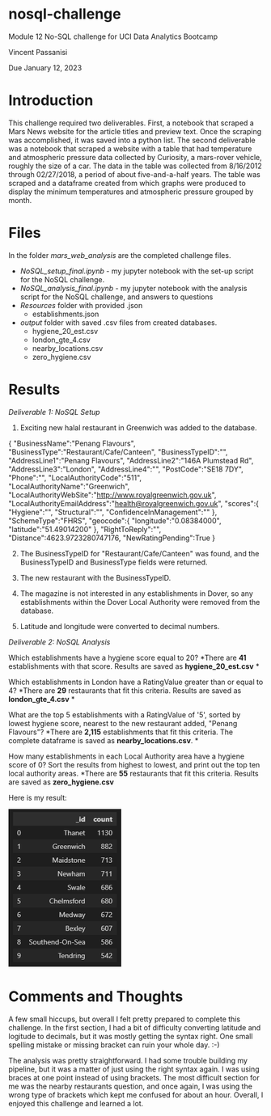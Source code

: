 # nosql-challenge
Module 12 No-SQL challenge for UCI Data Analytics Bootcamp

Vincent Passanisi

Due January 12, 2023

# **Introduction**

This challenge required two deliverables. First, a notebook that scraped a Mars News website for the article titles and preview text. Once the scraping was accomplished, it was saved into a python list. The second deliverable was a notebook that scraped a website with a table that had temperature and atmospheric pressure data collected by Curiosity, a mars-rover vehicle, roughly the size of a car. The data in the table was collected from 8/16/2012 through 02/27/2018, a period of about five-and-a-half years. The table was scraped and a dataframe created from which graphs were produced to display the minimum temperatures and atmospheric pressure grouped by month.

# **Files**

In the folder *mars_web_analysis* are the completed challenge files.

* *NoSQL_setup_final.ipynb* - my jupyter notebook with the set-up script for the NoSQL challenge.
* *NoSQL_analysis_final.ipynb* - my jupyter notebook with the analysis script for the NoSQL challenge, and answers to questions
* *Resources* folder with provided .json
    * establishments.json
* *output* folder with saved .csv files from created databases.
    * hygiene_20_est.csv
    * london_gte_4.csv
    * nearby_locations.csv
    * zero_hygiene.csv

# **Results**

*Deliverable 1: NoSQL Setup*

1. Exciting new halal restaurant in Greenwich was added to the database.

{
    "BusinessName":"Penang Flavours",
    "BusinessType":"Restaurant/Cafe/Canteen",
    "BusinessTypeID":"",
    "AddressLine1":"Penang Flavours",
    "AddressLine2":"146A Plumstead Rd",
    "AddressLine3":"London",
    "AddressLine4":"",
    "PostCode":"SE18 7DY",
    "Phone":"",
    "LocalAuthorityCode":"511",
    "LocalAuthorityName":"Greenwich",
    "LocalAuthorityWebSite":"http://www.royalgreenwich.gov.uk",
    "LocalAuthorityEmailAddress":"health@royalgreenwich.gov.uk",
    "scores":{
        "Hygiene":"",
        "Structural":"",
        "ConfidenceInManagement":""
    },
    "SchemeType":"FHRS",
    "geocode":{
        "longitude":"0.08384000",
        "latitude":"51.49014200"
    },
    "RightToReply":"",
    "Distance":4623.9723280747176,
    "NewRatingPending":True
}

2. The BusinessTypeID for "Restaurant/Cafe/Canteen" was found, and the BusinessTypeID and BusinessType fields were returned.

3. The new restaurant with the BusinessTypeID.

4. The magazine is not interested in any establishments in Dover, so any establishments within the Dover Local Authority were removed from the database.

5.  Latitude and longitude were converted to decimal numbers.


*Deliverable 2: NoSQL Analysis*

Which establishments have a hygiene score equal to 20? *There are **41** establishments with that score. Results are saved as **hygiene_20_est.csv** *

Which establishments in London have a RatingValue greater than or equal to 4? *There are **29** restaurants that fit this criteria. Results are saved as **london_gte_4.csv** *

What are the top 5 establishments with a RatingValue of '5', sorted by lowest hygiene score, nearest to the new restaurant added, "Penang Flavours"? *There are **2,115** establishments that fit this criteria. The complete dataframe is saved as **nearby_locations.csv**. * 

How many establishments in each Local Authority area have a hygiene score of 0? Sort the results from highest to lowest, and print out the top ten local authority areas. *There are **55** restaurants that fit this criteria. Results are saved as **zero_hygiene.csv**

Here is my result:

![Zero hygiene dataframe](output/zero_hygiene_score.png)


# **Comments and Thoughts**

A few small hiccups, but overall I felt pretty prepared to complete this challenge. In the first section, I had a bit of difficulty converting latitude and logitude to decimals, but it was mostly getting the syntax right. One small spelling mistake or missing bracket can ruin your whole day. :-)

The analysis was pretty straightforward. I had some trouble building my pipeline, but it was a matter of just using the right syntax again. I was using braces at one point instead of using brackets. The most difficult section for me was the nearby restaurants question, and once again, I was using the wrong type of brackets which kept me confused for about an hour. Overall, I enjoyed this challenge and learned a lot.
